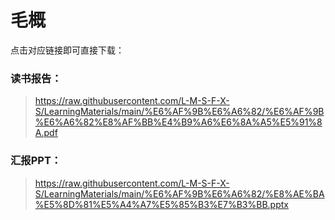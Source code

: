 # 毛概

点击对应链接即可直接下载：

### 读书报告：

>  https://raw.githubusercontent.com/L-M-S-F-X-S/LearningMaterials/main/%E6%AF%9B%E6%A6%82/%E6%AF%9B%E6%A6%82%E8%AF%BB%E4%B9%A6%E6%8A%A5%E5%91%8A.pdf

### 汇报PPT：

> https://raw.githubusercontent.com/L-M-S-F-X-S/LearningMaterials/main/%E6%AF%9B%E6%A6%82/%E8%AE%BA%E5%8D%81%E5%A4%A7%E5%85%B3%E7%B3%BB.pptx